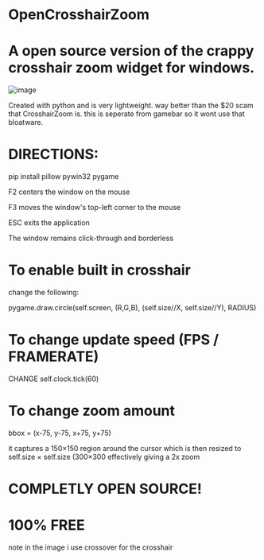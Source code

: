 # OpenCrosshairZoom
# A open source version of the crappy crosshair zoom widget for windows.

![image](https://github.com/user-attachments/assets/96c1ba2f-d85e-44e4-af04-c0b57bc5bc32)


Created with python and is very lightweight.
way better than the $20 scam that CrosshairZoom is.
this is seperate from gamebar so it wont use that bloatware.

# DIRECTIONS:

pip install pillow pywin32 pygame

F2 centers the window on the mouse

F3 moves the window's top-left corner to the mouse

ESC exits the application

The window remains click-through and borderless

# To enable built in crosshair

change the following:

 pygame.draw.circle(self.screen, (R,G,B),
                                    (self.size//X, self.size//Y), RADIUS)

# To change update speed (FPS / FRAMERATE)

CHANGE self.clock.tick(60)

# To change zoom amount

bbox = (x-75, y-75, x+75, y+75)

it captures a 150×150 region around the cursor which is then resized to self.size × self.size (300×300 effectively giving a 2x zoom

# COMPLETLY OPEN SOURCE!

# 100% FREE


note in the image i use crossover for the crosshair
